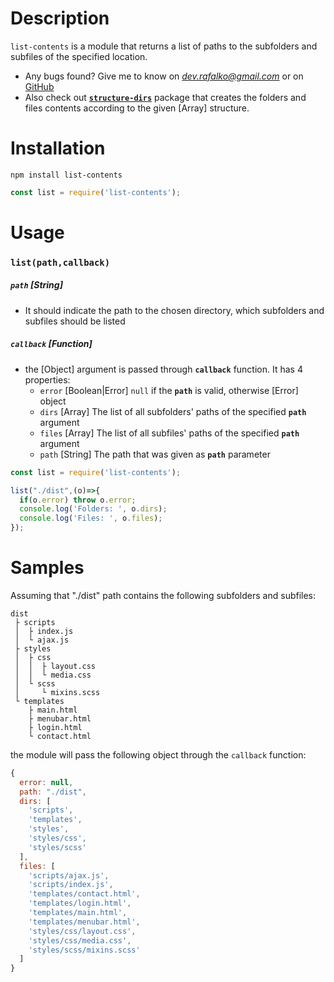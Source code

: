 # Description
`list-contents` is a module that returns a list of paths to the subfolders and subfiles of the specified location.
* Any bugs found? Give me to know on *dev.rafalko@gmail.com* or on [GitHub](https://github.com/devrafalko/list-contents)
* Also check out [**`structure-dirs`**](https://www.npmjs.com/package/structure-dirs) package that creates the folders and files contents according to the given [Array] structure.

# Installation
`npm install list-contents`

```javascript
const list = require('list-contents');
```

# Usage
### `list(path,callback)`
##### `path` **[String]**
* It should indicate the path to the chosen directory, which subfolders and subfiles should be listed

##### `callback` **[Function]**
* the [Object] argument is passed through **`callback`** function. It has 4 properties:
  * `error` [Boolean|Error]
     `null` if the **`path`** is valid, otherwise [Error] object
  * `dirs` [Array]
    The list of all subfolders' paths of the specified **`path`** argument
  * `files` [Array]
    The list of all subfiles' paths of the specified **`path`** argument
  * `path` [String]
    The path that was given as **`path`** parameter

```javascript
const list = require('list-contents');

list("./dist",(o)=>{
  if(o.error) throw o.error;
  console.log('Folders: ', o.dirs);
  console.log('Files: ', o.files);
});
```

# Samples
Assuming that "./dist" path contains the following subfolders and subfiles:
```
dist
 ├ scripts
 │  ├ index.js
 │  └ ajax.js
 ├ styles
 │  ├ css   
 │  │  ├ layout.css
 │  │  └ media.css
 │  └ scss
 │     └ mixins.scss
 └ templates
    ├ main.html
    ├ menubar.html
    ├ login.html
    └ contact.html
```
the module will pass the following object through the `callback` function:
```javascript
{
  error: null,
  path: "./dist",
  dirs: [
    'scripts',
    'templates',
    'styles',
    'styles/css',
    'styles/scss'
  ],
  files: [
    'scripts/ajax.js',
    'scripts/index.js',
    'templates/contact.html',
    'templates/login.html',
    'templates/main.html',
    'templates/menubar.html',
    'styles/css/layout.css',
    'styles/css/media.css',
    'styles/scss/mixins.scss'
  ]
}
```
